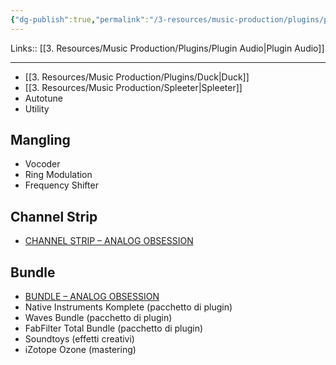 ```yaml
---
{"dg-publish":true,"permalink":"/3-resources/music-production/plugins/plugin-audio-effect-misc/"}
---
```


Links:: [[3. Resources/Music Production/Plugins/Plugin Audio\|Plugin Audio]]

---

- [[3. Resources/Music Production/Plugins/Duck\|Duck]]
- [[3. Resources/Music Production/Spleeter\|Spleeter]]
- Autotune
- Utility


## Mangling

- Vocoder
- Ring Modulation
- Frequency Shifter

## Channel Strip

- [CHANNEL STRIP – ANALOG OBSESSION](https://analogobsession.com/channel-strip/)

## Bundle

- [BUNDLE – ANALOG OBSESSION](https://analogobsession.com/bundles/)
- Native Instruments Komplete (pacchetto di plugin)
- Waves Bundle (pacchetto di plugin)
- FabFilter Total Bundle (pacchetto di plugin)
- Soundtoys (effetti creativi)
- iZotope Ozone (mastering)


